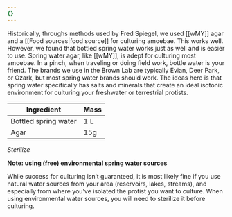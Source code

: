 ```yaml
---
{}
---
```

Historically, throughs methods used by Fred Spiegel, we used [[wMY]] agar and a [[Food sources|food source]] for culturing amoebae. This works well. However, we found that bottled spring water works just as well and is easier to use. Spring water agar, like [[wMY]], is adept for culturing most amoebae. In a pinch, when traveling or doing field work, bottle water is your friend. The brands we use in the Brown Lab are typically Evian, Deer Park, or Ozark, but most spring water brands should work. The ideas here is that spring water specifically has salts and minerals that create an ideal isotonic environment for culturing your freshwater or terrestrial protists.

| Ingredient           | Mass |
| -------------------- | ---- |
| Bottled spring water | 1 L  |
| Agar                 | 15g  |

*Sterilize*

**Note: using (free) environmental spring water sources**

While success for culturing isn’t guaranteed, it is most likely fine if you use natural water sources from your area (reservoirs, lakes, streams), and especially from where you’ve isolated the protist you want to culture. When using environmental water sources, you will need to sterilize it before culturing.
 